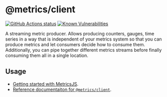 # @metrics/client

[![GitHub Actions status](https://github.com/metrics-js/client/workflows/Run%20Lint%20and%20Tests/badge.svg)](https://github.com/metrics-js/client/actions?query=workflow%3A%22Run+Lint+and+Tests%22)
[![Known Vulnerabilities](https://snyk.io/test/github/metrics-js/client/badge.svg?targetFile=package.json)](https://snyk.io/test/github/metrics-js/client?targetFile=package.json)

A streaming metric producer. Allows producing counters, gauges, time series in a way that is independent of your metrics system so that you can produce metrics and let consumers decide how to consume them. Additionally, you can pipe together different metrics streams before finally consuming them all in a single location.

## Usage

- [Getting started with MetricsJS](https://metrics-js.github.io/introduction/getting-started/).
- [Reference documentaiton for `@metrics/client`](https://metrics-js.github.io/reference/client/).
